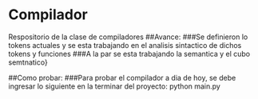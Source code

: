 # Compilador
Respositorio de la clase de compiladores
##Avance:
###Se definieron lo tokens actuales y se esta trabajando en el analisis sintactico de dichos tokens y funciones
###A la par se esta trabajando la semantica y el cubo semtnatico}

##Como probar:
###Para probar el compilador a dia de hoy, se debe ingresar lo siguiente en la terminar del proyecto: python main.py <archivo con el codigo a probar>
